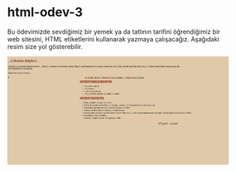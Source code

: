 # html-odev-3
Bu ödevimizde sevdiğimiz bir yemek ya da tatlının tarifini öğrendiğimiz bir web sitesini, HTML etiketlerini kullanarak yazmaya çalışacağız. Aşağıdaki resim size yol gösterebilir.

![](https://raw.githubusercontent.com/Kodluyoruz/taskforce/main/html/html-odev3/figures/%C3%A7ikolatak%C3%BCpleri.PNG)